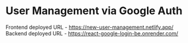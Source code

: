 # User Management via Google Auth
Frontend deployed URL - https://new-user-management.netlify.app/                                                                                                   Backend deployed URL - https://react-google-login-be.onrender.com/
